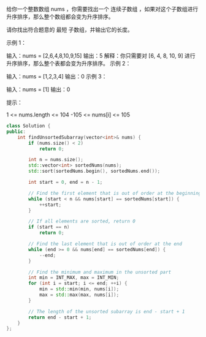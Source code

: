 给你一个整数数组 nums ，你需要找出一个 连续子数组 ，如果对这个子数组进行升序排序，那么整个数组都会变为升序排序。

请你找出符合题意的 最短 子数组，并输出它的长度。

 

示例 1：

输入：nums = [2,6,4,8,10,9,15]
输出：5
解释：你只需要对 [6, 4, 8, 10, 9] 进行升序排序，那么整个表都会变为升序排序。
示例 2：

输入：nums = [1,2,3,4]
输出：0
示例 3：

输入：nums = [1]
输出：0
 

提示：

1 <= nums.length <= 104
-105 <= nums[i] <= 105

``` cpp
class Solution {
public:
    int findUnsortedSubarray(vector<int>& nums) {
        if (nums.size() < 2)
            return 0;

        int n = nums.size();
        std::vector<int> sortedNums(nums);
        std::sort(sortedNums.begin(), sortedNums.end());

        int start = 0, end = n - 1;

        // Find the first element that is out of order at the beginning
        while (start < n && nums[start] == sortedNums[start]) {
            ++start;
        }

        // If all elements are sorted, return 0
        if (start == n)
            return 0;

        // Find the last element that is out of order at the end
        while (end >= 0 && nums[end] == sortedNums[end]) {
            --end;
        }

        // Find the minimum and maximum in the unsorted part
        int min = INT_MAX, max = INT_MIN;
        for (int i = start; i <= end; ++i) {
            min = std::min(min, nums[i]);
            max = std::max(max, nums[i]);
        }

        // The length of the unsorted subarray is end - start + 1
        return end - start + 1;
    }
};
```
